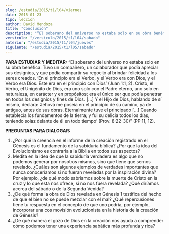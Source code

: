 ```yaml
---
slug: /estudia/2015/t1/l04/viernes
date: 2015-01-23
tipo: leccion
author: David Mendoza
title: "Conclusión"
description: "“El soberano del universo no estaba solo en su obra benéfica. Tuvo un compañero, un colaborador que podía apreciar sus designios, y que podía compartir su regocijo al brindar felicidad a los seres creados. ‘En el principio era el Verbo, y el Verbo era con Dios, y el Verbo era Dios. Este era en el principio con Dios’"
versiculo: "/versiculo/2015/t1/l04/sabado"
anterior: "/estudia/2015/t1/l04/jueves"
siguiente: "/estudia/2015/t1/l05/sabado"
---
```


**PARA ESTUDIAR Y MEDITAR:** “El soberano del universo no estaba solo en su obra benéfica. Tuvo un compañero, un colaborador que podía apreciar sus designios, y que podía compartir su regocijo al brindar felicidad a los seres creados. ‘En el principio era el Verbo, y el Verbo era con Dios, y el Verbo era Dios. Este era en el principio con Dios’ (Juan 1:1, 2). Cristo, el Verbo, el Unigénito de Dios, era uno solo con el Padre eterno, uno solo en naturaleza, en carácter y en propósitos; era el único ser que podía penetrar en todos los designios y fines de Dios. [...] Y el Hijo de Dios, hablando de sí mismo, declara: ‘Jehová me poseía en el principio de su camino, ya de antiguo, antes de sus obras. Eternalmente tuve el principado [...] Cuando establecía los fundamentos de la tierra; y fui su delicia todos los días, teniendo solaz delante de él en todo tiempo’ (Prov. 8:22-30)” (PP 11, 12).

**PREGUNTAS PARA DIALOGAR:**

1.  ¿Por qué la creencia en el informe de la creación registrado en el Génesis es el fundamento de la sabiduría bíblica? ¿Por qué la idea del Evolucionismo es contraria a la Biblia en todos sus aspectos?
2.  Medita en la idea de que la sabiduría verdadera es algo que no podemos generar por nosotros mismos, sino que tiene que sernos revelado. ¿Cuáles son algunos ejemplos de verdades importantes que nunca conoceríamos si no fueran reveladas por la inspiración divina? Por ejemplo, ¿de qué modo sabríamos sobre la muerte de Cristo en la cruz y lo que esta nos ofrece, si no nos fuera revelada? ¿Qué diríamos acerca del sábado o de la Segunda Venida?
3.  ¿De qué forma la obra de Dios revelada en Génesis 1 testifica del hecho de que el bien no se puede mezclar con el mal? ¿Qué repercusiones tiene tu respuesta en el concepto de que uno podría, por ejemplo, incorporar una cos movisión evolucionista en la historia de la creación de Génesis?
4.  ¿De qué manera el gozo de Dios en la creación nos ayuda a comprender cómo podemos tener una experiencia sabática más profunda y rica?
